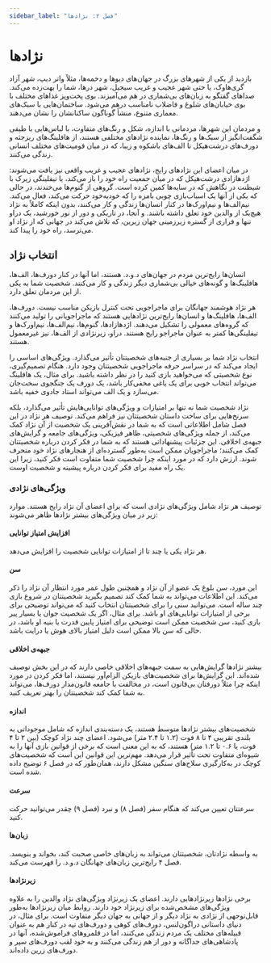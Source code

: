 ```yaml
---
sidebar_label: "فصل ۲: نژادها"
---
```


# نژادها
بازدید از یکی از شهرهای بزرگ در جهان‌های دیوها و دخمه‌ها، مثلاً واتر دیپ، شهر آزاد گری‌هاوک، یا حتی شهر عجیب و غریب سیجیل، شهر درها، شما را بهت‌زده می‌کند. صداهای گفتگو به زبان‌های بی‌شماری در هم می‌آمیزند. بوی پخت‌وپز غذاهای مختلف با بوی خیابان‌های شلوغ و فاضلاب نامناسب درهم می‌شود. ساختمان‌هایی با سبک‌های معماری متنوع، منشأ گوناگون ساکنانشان را نشان می‌دهند.

و مردمان این شهرها، مردمانی با اندازه، شکل و رنگ‌های متفاوت، با لباس‌هایی با طیفی شگفت‌انگیز از سبک‌ها و رنگ‌ها، نماینده نژادهای مختلفی هستند، از هافلینگ‌های ریزجثه و دورف‌های درشت‌هیکل تا الف‌های باشکوه و زیبا، که در میان قومیت‌های مختلف انسانی زندگی می‌کنند.

در میان اعضای این نژادهای رایج، نژادهای عجیب و غریب واقعی نیز یافت می‌شوند: اژدهازادی درشت‌هیکل که در میان جمعیت راه خود را باز می‌کند، یا تیفلینگی زیرک با شیطنت در نگاهش که در سایه‌ها کمین کرده است. گروهی از گنوم‌ها می‌خندند، در حالی که یکی از آنها یک اسباب‌بازی چوبی بامزه را که خودبه‌خود حرکت می‌کند، فعال می‌کند. نیم‌الف‌ها و نیم‌اورک‌ها در کنار انسان‌ها زندگی و کار می‌کنند، بدون اینکه کاملاً به نژاد هیچ‌یک از والدین خود تعلق داشته باشند. و آنجا، در تاریکی و دور از نور خورشید، یک دراو تنها و فراری از گستره زیرزمینی جهان زیرین، که تلاش می‌کند در جهانی که از نژاد او می‌ترسد، راه خود را پیدا کند.

## انتخاب نژاد
انسان‌ها رایج‌ترین مردم در جهان‌های د.و.د. هستند، اما آنها در کنار دورف‌ها، الف‌ها، هافلینگ‌ها و گونه‌های خیالی بی‌شماری دیگر زندگی و کار می‌کنند. شخصیت شما به یکی از این مردمان تعلق دارد.

هر نژاد هوشمند جهانگان برای ماجراجویی تحت کنترل بازیکن مناسب نیست. دورف‌ها، الف‌ها، هافلینگ‌ها و انسان‌ها رایج‌ترین نژادهایی هستند که ماجراجویانی را تولید می‌کنند که گروه‌های معمولی را تشکیل می‌دهند. اژدهازادها، گنوم‌ها، نیم‌الف‌ها، نیم‌اورک‌ها و تیفلینگی‌ها کمتر به عنوان ماجراجو رایج هستند. دراو، زیرنژادی از الف‌ها، نیز غیرمعمول هستند.

انتخاب نژاد شما بر بسیاری از جنبه‌های شخصیتتان تأثیر می‌گذارد. ویژگی‌های اساسی را ایجاد می‌کند که در سراسر حرفه ماجراجویی شخصیتتان وجود دارد. هنگام تصمیم‌گیری، نوع شخصیتی که می‌خواهید بازی کنید را در نظر داشته باشید. برای مثال، یک هافلینگ می‌تواند انتخاب خوبی برای یک یاغی مخفی‌کار باشد، یک دورف یک جنگجوی سخت‌جان می‌سازد و یک الف می‌تواند استاد جادوی خفیه باشد.

نژاد شخصیت شما نه تنها بر امتیازات و ویژگی‌های توانایی‌هایش تأثیر می‌گذارد، بلکه سرنخ‌هایی برای ساخت داستان شخصیتتان نیز فراهم می‌کند. توصیف هر نژاد در این فصل شامل اطلاعاتی است که به شما در نقش‌آفرینی یک شخصیت از آن نژاد کمک می‌کند، از جمله ویژگی‌های شخصیتی، ظاهر فیزیکی، ویژگی‌های جامعه و گرایش‌های جبهه‌ی اخلاقی. این جزئیات پیشنهاداتی هستند که به شما در فکر کردن درباره شخصیتتان کمک می‌کنند؛ ماجراجویان ممکن است به‌طور گسترده‌ای از هنجارهای نژاد خود منحرف شوند. ارزش دارد که در مورد اینکه چرا شخصیت شما متفاوت است فکر کنید، زیرا این یک راه مفید برای فکر کردن درباره پیشینه و شخصیت اوست.

### ویژگی‌های نژادی
توصیف هر نژاد شامل ویژگی‌های نژادی است که برای اعضای آن نژاد رایج هستند. موارد زیر در میان ویژگی‌های بیشتر نژادها ظاهر می‌شوند:

#### افزایش امتیاز توانایی
هر نژاد یکی یا چند تا از امتیازات توانایی شخصیت را افزایش می‌دهد.

#### سن
این مورد، سن بلوغ یک عضو از آن نژاد و همچنین طول عمر مورد انتظار آن نژاد را ذکر می‌کند. این اطلاعات می‌تواند به شما کمک کند تصمیم بگیرید شخصیتتان در شروع بازی چند ساله است. می‌توانید سنی را برای شخصیتتان انتخاب کنید که می‌تواند توضیحی برای برخی از امتیازات توانایی‌های او باشد. برای مثال، اگر یک شخصیت جوان یا بسیار پیر بازی کنید، سن شخصیت ممکن است توضیحی برای امتیاز پایین قدرت یا بنیه او باشد، در حالی که سن بالا ممکن است دلیل امتیاز بالای هوش یا درایت باشد.

#### جبهه‌ی اخلاقی
بیشتر نژادها گرایش‌هایی به سمت جبهه‌های اخلاقی خاصی دارند که در این بخش توصیف شده‌اند. این گرایش‌ها برای شخصیت‌های بازیکن الزام‌آور نیستند، اما فکر کردن در مورد اینکه چرا مثلاً دورفتان بی‌قانون است، در مخالفت با جامعه قانون‌مدار دورف‌ها، می‌تواند به شما کمک کند شخصیتتان را بهتر تعریف کنید.

#### اندازه
شخصیت‌های بیشتر نژادها متوسط هستند، یک دسته‌بندی اندازه که شامل موجوداتی به بلندی تقریبی ۴ تا ۸ فوت (۱.۲ تا ۲.۴ متر) می‌شود. اعضای چند نژاد کوچک (بین ۲ تا ۴ فوت، یا ۰.۶ تا ۱.۲ متر) هستند، که به این معنی است که برخی از قوانین بازی آنها را به شیوه‌ای متفاوت تحت تأثیر قرار می‌دهد. مهم‌ترین این قوانین این است که شخصیت‌های کوچک در به‌کارگیری سلاح‌های سنگین مشکل دارند، همان‌طور که در فصل ۶ توضیح داده شده است.

#### سرعت
سرعتتان تعیین می‌کند که هنگام سفر (فصل ۸) و نبرد (فصل ۹) چقدر می‌توانید حرکت کنید.

#### زبان‌ها
به واسطه نژادتان، شخصیتتان می‌تواند به زبان‌های خاصی صحبت کند، بخواند و بنویسد. فصل ۴ رایج‌ترین زبان‌های جهانگان د.و.د. را فهرست می‌کند.

#### زیرنژادها
برخی نژادها زیرنژادهایی دارند. اعضای یک زیرنژاد ویژگی‌های نژاد والدین را به علاوه ویژگی‌های مشخص‌شده برای زیرنژاد خود دارند. روابط میان زیرنژادها به‌طور قابل‌توجهی از نژادی به نژاد دیگر و از جهانی به جهان دیگر متفاوت است. برای مثال، در دنیای داستانی دراگون‌لنس، دورف‌های کوهی و دورف‌های تپه در کنار هم به عنوان قبیله‌های مختلف یک مردم زندگی می‌کنند، اما در قلمروهای فراموش‌شده، آنها در پادشاهی‌های جداگانه و دور از هم زندگی می‌کنند و به خود لقب دورف‌های سپر و دورف‌های زرین داده‌اند.